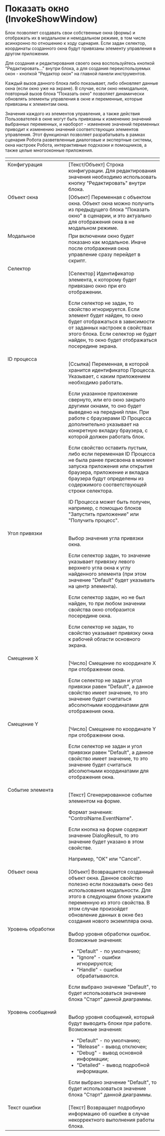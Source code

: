 # Показать окно (InvokeShowWindow)

Блок позволяет создавать свои собственные окна (формы) и отображать их в модальном и немодальном режиме, в том числе асинхронно по отношению к ходу сценария. Если задан селектор, координаты созданного окна будут привязаны элементу управления в другом приложении. &#x20;

Для создания и редактирования своего окна воспользуйтесь кнопкой "Редактировать..." внутри блока, а для создания переиспользуемых окон - кнопкой "Редактор окон" на главной панели инструментов.&#x20;

Каждый вызов данного блока либо показывает, либо обновляет данные окна (если окно уже на экране). В случае, если окно немодальное, повторный вызов блока "Показать окно" позволяет динамически обновлять элементы управления в окне и переменные, которые привязаны к элементам окна.&#x20;

Значения каждого из элементов управления, а также действия Пользователей в окне могут быть привязаны к изменению значений выбранных переменных, и наоборот - изменение значений переменных приводит к изменению значений соответствующих элементов управления. Этот функционал позволяет разрабатывать в рамках сценария Робота разветвленные диалоговые и экспертные системы, окна настроек Робота, интерактивные подсказки и помощников, а также целые многооконные приложения.

<table data-header-hidden><thead><tr><th width="181.58331298828125" valign="top"></th><th width="288.00006103515625" valign="top"></th></tr></thead><tbody><tr><td valign="top">Конфигурация</td><td valign="top">[Текст/Объект] Строка  конфигурации. Для редактирования значения необходимо использовать кнопку "Редактировать" внутри блока.</td></tr><tr><td valign="top">Объект окна</td><td valign="top">[Объект] Переменная с объектом окна. Объект окна можно получить из предыдущего блока "Показать окно" в сценарии, и это актуально для отображения окна в не модальном режиме.</td></tr><tr><td valign="top">Модальное</td><td valign="top">При включении окно будет показано как модальное. Иначе после отображения окна управление сразу перейдет в скрипт.</td></tr><tr><td valign="top">Селектор</td><td valign="top"><p>[Селектор] Идентификатор элемента, к которому будет привязано окно при его отображении. </p><p></p><p>Если селектор не задан, то свойство игнорируется. Если элемент будет найден, то окно будет отображаться в зависимости от заданных настроек в свойствах этого блока. Если селектор не будет найден, то окно будет отображаться посередине экрана.</p></td></tr><tr><td valign="top">ID процесса</td><td valign="top"><p>[Ссылка] Переменная, в которой хранится идентификатор Процесса. Указывает, с каким приложением необходимо работать. </p><p></p><p>Если указанное приложение свернуто, или его окно закрыто другими окнами, то оно будет выведено на передний план. При работе с браузерами ID Процесса дополнительно указывает на конкретную вкладку браузера, с которой должен работать блок. </p><p></p><p>Если свойство оставить пустым, либо если переменная ID Процесса не была ранее присвоена в момент запуска приложения или открытия браузера, приложение и вкладка браузера будут определены из содержимого соответствующей строки селектора. </p><p></p><p>ID Процесса может быть получен, например, с помощью блоков "Запустить приложение" или "Получить процесс".</p></td></tr><tr><td valign="top">Угол привязки</td><td valign="top"><p>Выбор значения угла привязки окна. </p><p></p><p>Если селектор задан, то значение указывает привязку левого верхнего угла окна к углу найденного элемента (при этом значение "Default" будет указывать на центр элемента). </p><p></p><p>Если селектор задан, но не был найден, то при любом значении свойства окно отобразится посередине окна. </p><p></p><p>Если селектор не задан, то свойство указывает привязку окна к рабочей области основного экрана.</p></td></tr><tr><td valign="top">Смещение X</td><td valign="top"><p>[Число] Смещение по координате X при отображении окна. </p><p></p><p>Если селектор не задан и угол привязки равен "Default", а данное свойство имеет значение, то это значение будет считаться абсолютными координатами для отображения окна.</p></td></tr><tr><td valign="top">Смещение Y</td><td valign="top"><p>[Число] Смещение по координате Y при отображении окна. </p><p></p><p>Если селектор не задан и угол привязки равен "Default", а данное свойство имеет значение, то это значение будет считаться абсолютными координатами для отображения окна.</p></td></tr><tr><td valign="top">Событие элемента</td><td valign="top"><p>[Текст] Сгенерированное событие элементом на форме. </p><p></p><p>Формат значения: "ControlName.EventName". </p><p></p><p>Если кнопка на форме содержит значение DialogResult, то это значение будет указано в этом свойстве. </p><p></p><p>Например, "OK" или "Cancel".</p></td></tr><tr><td valign="top">Объект окна</td><td valign="top">[Объект] Возвращается созданный объект окна. Данное свойство полезно если показывать окно без использования модальности. Для этого в следующем блоке укажите переменную из этого свойства. В этом случае произойдет обновление данных в окне без создания нового экземпляра окна.</td></tr><tr><td valign="top">Уровень обработки</td><td valign="top"><p>Выбор уровня обработки ошибок. Возможные значения: </p><ul><li>"Default" - по умолчанию; </li><li>"Ignore" - ошибки игнорируются; </li><li>"Handle" - ошибки обрабатываются. </li></ul><p>Если выбрано значение "Default", то будет использоваться значение блока "Старт" данной диаграммы.</p></td></tr><tr><td valign="top">Уровень сообщений</td><td valign="top"><p>Выбор уровня сообщений, который будут выводить блоки при работе. Возможные значения: </p><ul><li>"Default" - по умолчанию; </li><li>"Release" - вывод отключен; </li><li>"Debug" - вывод основной информации; </li><li>"Detailed" - вывод подробной информации. </li></ul><p>Если выбрано значение "Default", то будет использоваться значение блока "Старт" данной диаграммы.</p></td></tr><tr><td valign="top">Текст ошибки</td><td valign="top">[Текст] Возвращает подробную информацию об ошибке в случае некорректного выполнения работы блока.</td></tr></tbody></table>
